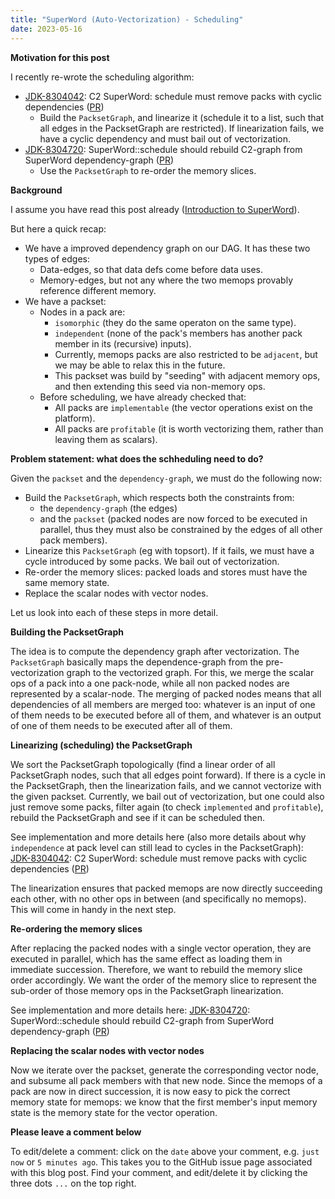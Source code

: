 ```yaml
---
title: "SuperWord (Auto-Vectorization) - Scheduling"
date: 2023-05-16
---
```


**Motivation for this post**

I recently re-wrote the scheduling algorithm:
- [JDK-8304042](https://bugs.openjdk.org/browse/JDK-8304042): C2 SuperWord: schedule must remove packs with cyclic dependencies ([PR](https://github.com/openjdk/jdk/pull/13078))
  - Build the `PacksetGraph`, and linearize it (schedule it to a list, such that all edges in the PacksetGraph are restricted). If linearization fails, we have a cyclic dependency and must bail out of vectorization.
- [JDK-8304720](https://bugs.openjdk.org/browse/JDK-8304720): SuperWord::schedule should rebuild C2-graph from SuperWord dependency-graph ([PR](https://github.com/openjdk/jdk/pull/13354))
  - Use the `PacksetGraph` to re-order the memory slices.

**Background**

I assume you have read this post already ([Introduction to SuperWord](https://eme64.github.io/blog/2023/02/23/SuperWord-Introduction.html)).

But here a quick recap:
- We have a improved dependency graph on our DAG. It has these two types of edges:
  - Data-edges, so that data defs come before data uses.
  - Memory-edges, but not any where the two memops provably reference different memory.
- We have a packset:
  - Nodes in a pack are:
    - `isomorphic` (they do the same operaton on the same type).
    - `independent` (none of the pack's members has another pack member in its (recursive) inputs).
    - Currently, memops packs are also restricted to be `adjacent`, but we may be able to relax this in the future.
    - This packset was build by "seeding" with adjacent memory ops, and then extending this seed via non-memory ops.
  - Before scheduling, we have already checked that:
    - All packs are `implementable` (the vector operations exist on the platform).
    - All packs are `profitable` (it is worth vectorizing them, rather than leaving them as scalars).

**Problem statement: what does the schheduling need to do?**

Given the `packset` and the `dependency-graph`, we must do the following now:
- Build the `PacksetGraph`, which respects both the constraints from:
  - the `dependency-graph` (the edges)
  - and the `packset` (packed nodes are now forced to be executed in parallel, thus they must also be constrained by the edges of all other pack members).
- Linearize this `PacksetGraph` (eg with topsort). If it fails, we must have a cycle introduced by some packs. We bail out of vectorization.
- Re-order the memory slices: packed loads and stores must have the same memory state.
- Replace the scalar nodes with vector nodes.

Let us look into each of these steps in more detail.

**Building the PacksetGraph**

The idea is to compute the dependency graph after vectorization.
The `PacksetGraph` basically maps the dependence-graph from the pre-vectorization graph to the vectorized graph.
For this, we merge the scalar ops of a pack into a one pack-node, while all non packed nodes are represented by a scalar-node.
The merging of packed nodes means that all dependencies of all members are merged too: whatever is an input of one of them
needs to be executed before all of them, and whatever is an output of one of them needs to be executed after all of them.

**Linearizing (scheduling) the PacksetGraph**

We sort the PacksetGraph topologically (find a linear order of all PacksetGraph nodes, such that all edges point forward).
If there is a cycle in the PacksetGraph, then the linearization fails, and we cannot vectorize with the given packset.
Currently, we bail out of vectorization, but one could also just remove some packs, filter again (to check `implemented` and `profitable`),
rebuild the PacksetGraph and see if it can be scheduled then.

See implementation and more details here (also more details about why `independence` at pack level can still lead to cycles in the PacksetGraph):
[JDK-8304042](https://bugs.openjdk.org/browse/JDK-8304042): C2 SuperWord: schedule must remove packs with cyclic dependencies ([PR](https://github.com/openjdk/jdk/pull/13078))

The linearization ensures that packed memops are now directly succeeding each other, with no other ops in between (and specifically no memops).
This will come in handy in the next step.

**Re-ordering the memory slices**

After replacing the packed nodes with a single vector operation, they are executed in parallel, which has the same effect
as loading them in immediate succession.
Therefore, we want to rebuild the memory slice order accordingly.
We want the order of the memory slice to represent the sub-order of those memory ops in the PacksetGraph linearization.

See implementation and more details here:
[JDK-8304720](https://bugs.openjdk.org/browse/JDK-8304720): SuperWord::schedule should rebuild C2-graph from SuperWord dependency-graph ([PR](https://github.com/openjdk/jdk/pull/13354))

**Replacing the scalar nodes with vector nodes**

Now we iterate over the packset, generate the corresponding vector node, and subsume all pack members with that new node.
Since the memops of a pack are now in direct succession, it is now easy to pick the correct memory state for memops:
we know that the first member's input memory state is the memory state for the vector operation.


**Please leave a comment below**

To edit/delete a comment: click on the `date` above your comment, e.g. `just now` or `5 minutes ago`.
This takes you to the GitHub issue page associated with this blog post. Find your comment, and edit/delete it
by clicking the three dots `...` on the top right.

<script src="https://utteranc.es/client.js"
        repo="eme64/blog"
        issue-term="pathname"
        theme="github-light"
        crossorigin="anonymous"
        async>
</script>
